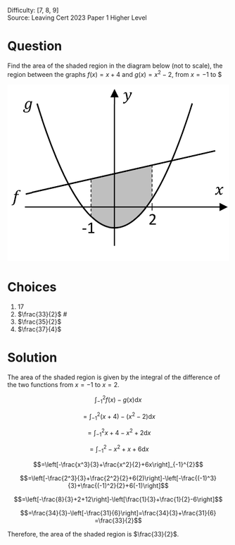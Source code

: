 Difficulty: [7, 8, 9]\
Source: Leaving Cert 2023 Paper 1 Higher Level

# Question

Find the area of the shaded region in the diagram below (not to scale), the region between the graphs $f(x)=x+4$ and $g(x)=x^2-2$, from $x=-1$ to $

![](65CA6D88.png)

# Choices

1. $17$
2. $\frac{33}{2}$ #
3. $\frac{35}{2}$
4. $\frac{37}{4}$

# Solution

The area of the shaded region is given by the integral of the difference of the two functions from $x=-1$ to $x=2$.

$$\int_{-1}^{2}f(x)-g(x)\mathrm{d}x$$

$$=\int_{-1}^{2}(x+4)-(x^2-2)\mathrm{d}x$$

$$=\int_{-1}^{2}x+4-x^2+2\mathrm{d}x$$

$$=\int_{-1}^{2}-x^2+x+6\mathrm{d}x$$

$$=\left[-\frac{x^3}{3}+\frac{x^2}{2}+6x\right]_{-1}^{2}$$

$$=\left[-\frac{2^3}{3}+\frac{2^2}{2}+6(2)\right]-\left[-\frac{(-1)^3}{3}+\frac{(-1)^2}{2}+6(-1)\right]$$

$$=\left[-\frac{8}{3}+2+12\right]-\left[\frac{1}{3}+\frac{1}{2}-6\right]$$

$$=\frac{34}{3}-\left[-\frac{31}{6}\right]=\frac{34}{3}+\frac{31}{6} =\frac{33}{2}$$

Therefore, the area of the shaded region is $\frac{33}{2}$.